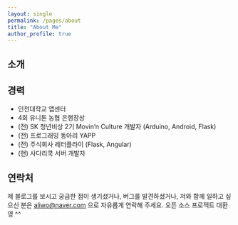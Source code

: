 ```yaml
---
layout: single
permalink: /pages/about
title: "About Me"
author_profile: true
---
```


## 소개



## 경력

* 인천대학교 앱센터
* 4회 유니톤 농협 은행장상
* (전) SK 청년비상 2기 Movin’n Culture 개발자 (Arduino, Android, Flask)
* (전) 프로그래밍 동아리 YAPP
* (전) 주식회사 레터플라이 (Flask, Angular)
* (현) 사다리쿡 서버 개발자


## 연락처
제 블로그를 보시고 궁금한 점이 생기셨거나, 버그를 발견하셨거나, 저와 함께 일하고 싶으신 분은
<a href="mailto:aliwo@naver.com">aliwo@naver.com</a> 으로 자유롭게 연락해 주세요.
오픈 소스 프로젝트 대환영 ^^
